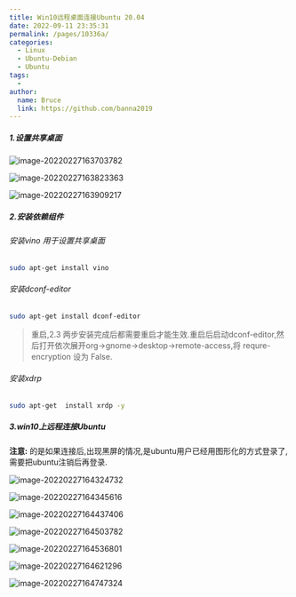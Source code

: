 ```yaml
---
title: Win10远程桌面连接Ubuntu 20.04
date: 2022-09-11 23:35:31
permalink: /pages/10336a/
categories:
  - Linux
  - Ubuntu-Debian
  - Ubuntu
tags:
  - 
author: 
  name: Bruce
  link: https://github.com/banna2019
---
```

##### 1.设置共享桌面

![image-20220227163703782](https://bruce-log-img.oss-cn-shanghai.aliyuncs.com/image-20220227163703782.png)

![image-20220227163823363](https://bruce-log-img.oss-cn-shanghai.aliyuncs.com/image-20220227163823363.png)

![image-20220227163909217](https://bruce-log-img.oss-cn-shanghai.aliyuncs.com/image-20220227163909217.png)



##### 2.安装依赖组件

###### 安装vino 用于设置共享桌面

````bash
sudo apt-get install vino
````



###### 安装dconf-editor

```bash
sudo apt-get install dconf-editor
```

>  重启,2.3 两步安装完成后都需要重启才能生效.重启后启动dconf-editor,然后打开依次展开org->gnome->desktop->remote-access,将 requre-encryption 设为 False.



###### 安装xdrp

```bash
sudo apt-get  install xrdp -y
```



##### 3.win10上远程连接Ubuntu

**注意:** 的是如果连接后,出现黑屏的情况,是ubuntu用户已经用图形化的方式登录了,需要把ubuntu注销后再登录.

![image-20220227164324732](https://bruce-log-img.oss-cn-shanghai.aliyuncs.com/image-20220227164324732.png)

![image-20220227164345616](https://bruce-log-img.oss-cn-shanghai.aliyuncs.com/image-20220227164345616.png)



![image-20220227164437406](https://bruce-log-img.oss-cn-shanghai.aliyuncs.com/image-20220227164437406.png)

![image-20220227164503782](https://bruce-log-img.oss-cn-shanghai.aliyuncs.com/image-20220227164503782.png)

![image-20220227164536801](https://bruce-log-img.oss-cn-shanghai.aliyuncs.com/image-20220227164536801.png)

![image-20220227164621296](https://bruce-log-img.oss-cn-shanghai.aliyuncs.com/image-20220227164621296.png)

![image-20220227164747324](https://bruce-log-img.oss-cn-shanghai.aliyuncs.com/image-20220227164747324.png)